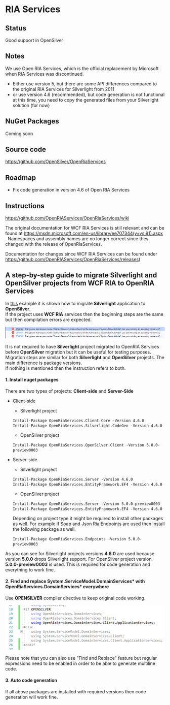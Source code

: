 ﻿# RIA Services

## Status

Good support in OpenSilver

## Notes

We use Open RIA Services, which is the official replacement by Microsoft when RIA Services was discontinued.

- Either use version 5, but there are some API differences compared to the original RIA Services for Silverlight from 2011 
- or use version 4.6 (recommended), but code generation is not functional at this time, you need to copy the generated files from your Silverlight solution (for now)

## NuGet Packages

Coming soon

## Source code

https://github.com/OpenSilver/OpenRiaServices

## Roadmap

- Fix code generation in version 4.6 of Open RIA Services

## Instructions

https://github.com/OpenRIAServices/OpenRiaServices/wiki

The original documentation for WCF RIA Services is still relevant and can be found at https://msdn.microsoft.com/en-us/library/ee707344(v=vs.91).aspx . Namespaces and assembly names are no longer correct since they changed with the release of OpenRiaServices.

Documentation for changes since WCF RIA Services can be found under https://github.com/OpenRIAServices/OpenRiaServices/releases)

## A step-by-step guide to migrate Silverlight and OpenSilver projects from WCF RIA to OpenRIA Services

In [this](https://doc.opensilver.net/documentation/migrate-from-silverlight/example.html) example it is shown how to migrate **Silverlight** application to **OpenSilver**.\
If the project uses **WCF RIA** services then the beginning steps are the same but then compilation errors are expected.

![Domain Services Error](/images/DomainServicesError.png "Domain Services Error")

It is not required to have **Silverlight** project migrated to OpenRIA Services before **OpenSilver** migration but it can be useful for testing purposes.\
Migration steps are similar for both **Silverlight** and **OpenSilver** projects. The main difference is package versions.\
If nothing is mentioned then the instruction refers to both.

#### 1. Install nuget packages

There are two types of projects: **Client-side** and **Server-Side**

- Client-side

    - Silverlight project
	```
	Install-Package OpenRiaServices.Client.Core -Version 4.6.0
	Install-Package OpenRiaServices.Silverlight.CodeGen -Version 4.6.0
	```
	
	- OpenSilver project
	```
	Install-Package OpenRiaServices.OpenSilver.Client -Version 5.0.0-preview0003
	```

- Server-side
    - Silverlight project
	```
    Install-Package OpenRiaServices.Server -Version 4.6.0
    Install-Package OpenRiaServices.EntityFramework.EF4 -Version 4.6.0
	```
	
	- OpenSilver project
	```
	Install-Package OpenRiaServices.Server -Version 5.0.0-preview0003
	Install-Package OpenRiaServices.EntityFramework.EF4 -Version 4.6.0
	```
	
	Depending on project type it might be required to install other packages as well. For example if Soap and Json Ria Endpoints are used then install the following package as well.
	```
	Install-Package OpenRiaServices.Endpoints -Version 5.0.0-preview0003
	```
	
As you can see for Silverlight projects versions **4.6.0** are used because version **5.0.0** drops Silverlight support.
For OpenSilver project version **5.0.0-preview0003** is used. This is required for code generation and everything to work fine.

#### 2. Find and replace System.ServiceModel.DomainServices* with OpenRiaServices.DomainServices* everywhere
Use **OPENSILVER** compiler directive to keep original code working.

![Open Ria Namespaces](/images/OpenRiaNamespaces.png "Open Ria Namespaces")

Please note that you can also use "Find and Replace" feature but regular expressions need to be enabled in order to be able to generate multiline code.

#### 3. Auto code generation

If all above packages are installed with required versions then code generation will work fine.

